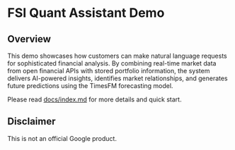 # FSI Quant Assistant Demo

## Overview

This demo showcases how customers can make natural language requests for
sophisticated financial analysis. By combining real-time market data from open
financial APIs with stored portfolio information, the system delivers AI-powered
insights, identifies market relationships, and generates future predictions
using the TimesFM forecasting model.

Please read [docs/index.md](docs/index.md) for more details and quick start.

## Disclaimer

This is not an official Google product.
